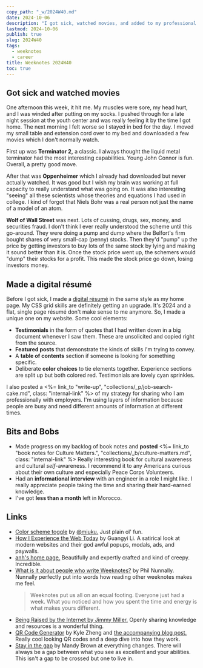 ```yaml
---
copy_path: "_w/2024W40.md"
date: 2024-10-06
description: "I got sick, watched movies, and added to my professional identity. Weeknotes for the 40th week of the year 2024."
lastmod: 2024-10-06
publish: true
slug: 2024W40
tags:
  - weeknotes
  - career
title: Weeknotes 2024W40
toc: true
---
```


## Got sick and watched movies

One afternoon this week, it hit me. My muscles were sore, my head hurt, and I was winded after putting on my socks. I pushed through for a late night session at the youth center and was really feeling it by the time I got home. The next morning I felt worse so I stayed in bed for the day. I moved my small table and extension cord over to my bed and downloaded a few movies which I don't normally watch.

First up was **Terminator 2,** a classic. I always thought the liquid metal terminator had the most interesting capabilities. Young John Connor is fun. Overall, a pretty good move.

After that was **Oppenheimer** which I already had downloaded but never actually watched. It was good but I wish my brain was working at full capacity to really understand what was going on. It was also interesting "seeing" all these scientists whose theories and equations I had used in college. I kind of forgot that Niels Bohr was a real person not just the name of a model of an atom.

**Wolf of Wall Street** was next. Lots of cussing, drugs, sex, money, and securities fraud. I don't think I ever really understood the scheme until this go-around. They were doing a pump and dump where the Belfort's firm bought shares of very small-cap (penny) stocks. Then they'd "pump" up the price by getting investors to buy lots of the same stock by lying and making it sound better than it is. Once the stock price went up, the schemers would "dump" their stocks for a profit. This made the stock price go down, losing investors money.

## Made a digital résumé

Before I got sick, I made a [digital résumé](/cv/) in the same style as my home page. My CSS grid skills are definitely getting an upgrade. It's 2024 and a flat, single page résumé don't make sense to me anymore. So, I made a unique one on my website. Some cool elements:

- **Testimonials** in the form of quotes that I had written down in a big document whenever I saw them. These are unsolicited and copied right from the source.
- **Featured posts** that demonstrate the kinds of skills I'm trying to convey.
- A **table of contents** section if someone is looking for something specific.
- Deliberate **color choices** to tie elements together. Experience sections are split up but both colored red. Testimonials are lovely cyan sprinkles.

I also posted a <%= link_to "write-up", "collections/_p/job-search-cake.md", class: "internal-link" %> of my strategy for sharing who I am professionally with employers. I'm using layers of information because people are busy and need different amounts of information at different times.

## Bits and Bobs

- Made progress on my backlog of book notes and **posted** <%= link_to "book notes for Culture Matters.", "collections/_b/culture-matters.md", class: "internal-link" %> Really interesting book for cultural awareness and cultural *self*-awareness. I recommend it to any Americans curious about their own culture and especially Peace Corps Volunteers.
- Had an **informational interview** with an engineer in a role I might like. I really appreciate people taking the time and sharing their hard-earned knowledge.
- I've got **less than a month** left in Morocco.

## Links

- [Color scheme toggle](https://calayucu.com/light-mode) by [@miuku.](https://deadinsi.de/@miyuko/113216850891933305) Just plain ol' fun.
- [How I Experience the Web Today](https://how-i-experience-web-today.com/) by Guangyi Li. A satirical look at modern websites and their god awful popups, modals, ads, and paywalls.
- [anh's home page.](https://anhvn.com/) Beautifully and expertly crafted and kind of creepy. Incredible.
- [What is it about people who write Weeknotes?](https://www.twelvety.net/2024/10/what-is-it-about-people-who-write-weeknotes) by Phil Nunnally. Nunnally perfectly put into words how reading other weeknotes makes me feel.
	> Weeknotes put us all on an equal footing. Everyone just had a week. What you noticed and how you spent the time and energy is what makes yours different.
- [Being Raised by the Internet by Jimmy Miller.](https://jimmyhmiller.github.io/raised) Openly sharing knowledge and resources is a wonderful thing.
- [QR Code Generator](https://qrframe.kylezhe.ng/) by Kyle Zheng and [the accompanying blog post.](https://kylezhe.ng/posts/crafting_qr_codes) Really cool looking QR codes and a deep dive into how they work.
- [Stay in the gap](https://everythingchanges.us/blog/stay-in-the-gap/) by Mandy Brown at everything changes. There will always be a gap between what you see as excellent and your abilities. This isn't a gap to be crossed but one to live in.
